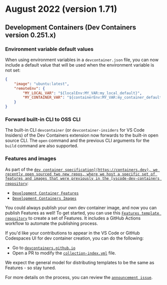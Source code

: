 # August 2022 (version 1.71)

## Development Containers (Dev Containers version 0.251.x)

### Environment variable default values

When using environment variables in a `devcontainer.json` file, you can now include a default value that will be used when the environment variable is not set:

```json
{
    "image": "ubuntu:latest",
    "remoteEnv": {
        "MY_LOCAL_VAR": "${localEnv:MY_VAR:my_local_default}",
        "MY_CONTAINER_VAR": "${containerEnv:MY_VAR:my_container_default}"
    }
}
```

### Forward built-in CLI to OSS CLI

The built-in CLI `devcontainer` (or `devcontainer-insiders` for VS Code Insiders) of the Dev Containers extension now forwards to the built-in open source CLI. The `open` command and the previous CLI arguments for the `build` command are also supported.

### Features and images

As part of the [`dev container specification](https://containers.dev), we recently open sourced two new repos, where we host a specific set of features and images that were previously in the [vscode-dev-containers repository`](https://github.com/microsoft/vscode-dev-containers/issues/1589):

* [`Development Container Features`](https://github.com/devcontainers/features)
* [`Development Containers Images`](https://github.com/devcontainers/images)

You could always publish your own dev container image, and now you can publish Features as well! To get started, you can use this [`Features template repository`](https://github.com/devcontainers/feature-template) to create a set of Features. It includes a GitHub Actions workflow to automate the publishing process.

If you'd like your contributions to appear in the VS Code or GitHub Codespaces UI for dev container creation, you can do the following:

* Go to [`devcontainers.github.io`](https://github.com/devcontainers/devcontainers.github.io)
* Open a PR to modify the [`collection-index.yml`](https://github.com/devcontainers/devcontainers.github.io/blob/gh-pages/_data/collection-index.yml) file.

We expect the general model for distributing templates to be the same as Features - so stay tuned.

For more details on the process, you can review the [`announcement issue`](https://github.com/microsoft/vscode-dev-containers/issues/1589).
